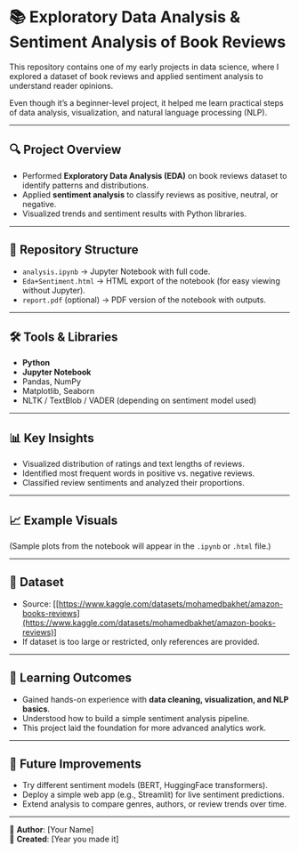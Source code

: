 # 📚 Exploratory Data Analysis & Sentiment Analysis of Book Reviews  

This repository contains one of my early projects in data science, where I explored a dataset of book reviews and applied sentiment analysis to understand reader opinions.  

Even though it’s a beginner-level project, it helped me learn practical steps of data analysis, visualization, and natural language processing (NLP).  

---

## 🔍 Project Overview
- Performed **Exploratory Data Analysis (EDA)** on book reviews dataset to identify patterns and distributions.  
- Applied **sentiment analysis** to classify reviews as positive, neutral, or negative.  
- Visualized trends and sentiment results with Python libraries.  

---

## 📂 Repository Structure
- `analysis.ipynb` → Jupyter Notebook with full code.  
- `Eda+Sentiment.html` → HTML export of the notebook (for easy viewing without Jupyter).  
- `report.pdf` (optional) → PDF version of the notebook with outputs.  

---

## 🛠️ Tools & Libraries
- **Python**  
- **Jupyter Notebook**  
- Pandas, NumPy  
- Matplotlib, Seaborn  
- NLTK / TextBlob / VADER (depending on sentiment model used)  

---

## 📊 Key Insights
- Visualized distribution of ratings and text lengths of reviews.  
- Identified most frequent words in positive vs. negative reviews.  
- Classified review sentiments and analyzed their proportions.  

---

## 📈 Example Visuals
(Sample plots from the notebook will appear in the `.ipynb` or `.html` file.)  

---

## 📑 Dataset
- Source: [[https://www.kaggle.com/datasets/mohamedbakhet/amazon-books-reviews](https://www.kaggle.com/datasets/mohamedbakhet/amazon-books-reviews)]  
- If dataset is too large or restricted, only references are provided.  

---

## 🚀 Learning Outcomes
- Gained hands-on experience with **data cleaning, visualization, and NLP basics**.  
- Understood how to build a simple sentiment analysis pipeline.  
- This project laid the foundation for more advanced analytics work.  

---

## 🔮 Future Improvements
- Try different sentiment models (BERT, HuggingFace transformers).  
- Deploy a simple web app (e.g., Streamlit) for live sentiment predictions.  
- Extend analysis to compare genres, authors, or review trends over time.  

---

👤 **Author**: [Your Name]  
📅 **Created**: [Year you made it]  

